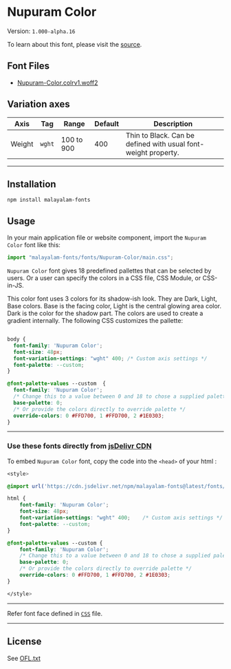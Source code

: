 # Nupuram Color

Version: `1.000-alpha.16`

To learn about this font, please visit the [source](https://gitlab.com/smc/fonts/Nupuram).

## Font Files

* [Nupuram-Color.colrv1.woff2](Nupuram-Color.colrv1.woff2)

## Variation axes

| Axis       | Tag    | Range        | Default | Description                                                     |
| ---------- | ------ | ------------ | ------- | --------------------------------------------------------------- |
| Weight  | `wght` | 100 to 900       | 400       | Thin to Black. Can be defined with usual font-weight property. 

---

## Installation

```shell
npm install malayalam-fonts
```
## Usage

In your main application file or website component, import the `Nupuram Color` font like this:

```javascript
import "malayalam-fonts/fonts/Nupuram-Color/main.css";
```
`Nupuram Color` font gives 18 predefined pallettes that can be selected by users. Or a user can specify the colors in a CSS file, CSS Module, or CSS-in-JS.

This color font uses 3 colors for its shadow-ish look. They are Dark, Light, Base colors. Base is the facing color, Light is the central glowing area color. Dark is the color for the shadow part. The colors are used to create a gradient internally.
The following CSS customizes the pallette:

```css

body {
  font-family: 'Nupuram Color';
  font-size: 48px;
  font-variation-settings: "wght" 400; /* Custom axis settings */
  font-palette: --custom;
}

@font-palette-values --custom  {
  font-family: 'Nupuram Color';
  /* Change this to a value between 0 and 18 to chose a supplied palette. */
  base-palette: 0;
  /* Or provide the colors directly to override palette */
  override-colors: 0 #FFD700, 1 #FFD700, 2 #1E0303;
}

```
---

### Use these fonts directly from [jsDelivr CDN](https://www.jsdelivr.com/package/npm/malayalam-fonts)

To embed `Nupuram Color` font, copy the code into the `<head>` of your html :

````css
<style>

@import url('https://cdn.jsdelivr.net/npm/malayalam-fonts@latest/fonts/Nupuram-Color/main.min.css');

html {
	font-family: 'Nupuram Color';
	font-size: 48px;
	font-variation-settings: "wght" 400;	/* Custom axis settings */
	font-palette: --custom;
}

@font-palette-values --custom {
	font-family: 'Nupuram Color';
	/* Change this to a value between 0 and 18 to chose a supplied palette. */
	base-palette: 0;
	/* Or provide the colors directly to override palette */
	override-colors: 0 #FFD700, 1 #FFD700, 2 #1E0303;
}

</style>
````
---
Refer font face defined in [`CSS`](main.css) file.

---
## License

See [OFL.txt](OFL.txt)